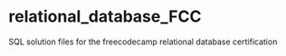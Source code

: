 # relational_database_FCC
SQL solution files for the freecodecamp relational database certification
